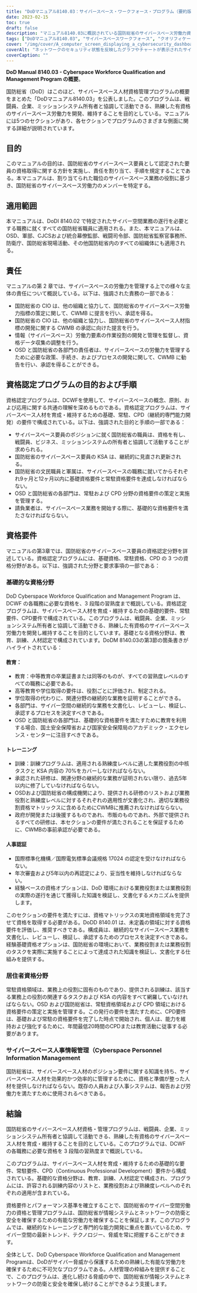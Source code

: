```yaml
---
title: "DoDマニュアル8140.03：サイバースペース・ワークフォース・プログラム（要約版"
date: 2023-02-15
toc: true
draft: false
description: "マニュアル8140.03に概説されている国防総省のサイバースペース労働力資格認定・管理プログラムについてご紹介します。"
tags: ["DoDマニュアル8140.03", "サイバースペースワークフォース", "クオリフィケーションプログラム", "パーソナルDoD", "サイバーセキュリティ"]
cover: "/img/cover/A_computer_screen_displaying_a_cybersecurity_dashboard.png"
coverAlt: "ネットワークのセキュリティ状態を反映したグラフやチャートが表示されたサイバーセキュリティダッシュボードを表示するコンピュータ画面"
coverCaption: ""
---
```


**DoD Manual 8140.03 - Cyberspace Workforce Qualification and Management Program の概要**。

国防総省（DoD）はこのほど、サイバースペース人材資格管理プログラムの概要をまとめた「DoDマニュアル8140.03」を公表しました。このプログラムは、戦闘員、企業、ミッションシステム所有者と協調して活動できる、熟練した有資格のサイバースペース労働力を開発、維持することを目的としている。マニュアルには5つのセクションがあり、各セクションでプログラムのさまざまな側面に関する詳細が説明されています。

## 目的

このマニュアルの目的は、国防総省のサイバースペース要員として認定された要員の資格取得に関する方針を実施し、責任を割り当て、手順を規定することである。本マニュアルは、割り当てられた職位のサイバースペース業務の役割に基づき、国防総省のサイバースペース労働力のメンバーを特定する。

## 適用範囲

本マニュアルは、DoDI 8140.02 で特定されたサイバー空間業務の遂行を必要とする職務に就くすべての国防総省職員に適用される。また、本マニュアルは、OSD、軍部、CJCSおよび統合幕僚監部、戦闘司令部、国防総省監察官事務所、防衛庁、国防総省現場活動、その他国防総省内のすべての組織体にも適用される。

## 責任

マニュアルの第 2 章では、サイバースペースの労働力を管理する上での様々な主体の責任について概説している。以下は、強調された責務の一部である：

- 国防総省の CIO は、他の組織と協力して、国防総省のサイバースペース労働力指標の策定に関して、CWMB に提言を行い、承認を得る。
- 国防総省の CIO は、他の組織と協力し、国防総省のサイバースペース人材指標の開発に関する CWMB の承認に向けた提言を行う。
- 情報（サイバースペース）労働力要素の作業役割の開発と管理を監督し、資格データ収集の調整を行う。
- OSD と国防総省の各部門の責任者は、サイバースペースの労働力を管理するために必要な政策、手続き、およびプロセスの開発に関して、CWMB に勧告を行い、承認を得ることができる。

## 資格認定プログラムの目的および手順

資格認定プログラムは、DCWFを使用して、サイバースペースの概念、原則、および応用に関する共通の理解を深めるものである。資格認定プログラムは、サイバースペース人材を育成・維持するための基礎、常駐、CPD（継続的専門能力開発）の要件で構成されている。以下は、強調された目的と手順の一部である：

- サイバースペース要員のポジションに就く国防総省の職員は、資格を有し、戦闘員、ビジネス、ミッションシステムの所有者と協調して活動することが求められる。
- 国防総省のサイバースペース要員の KSA は、継続的に見直され更新される。
- 国防総省の文民職員と軍属は、サイバースペースの職務に就いてからそれぞれ9ヶ月と12ヶ月以内に基礎資格要件と常駐資格要件を達成しなければならない。
- OSD と国防総省の各部門は、常駐および CPD 分野の資格要件の策定と実施を管理する。
- 請負業者は、サイバースペース業務を開始する際に、基礎的な資格要件を満たさなければならない。

## 資格要件

マニュアルの第3章では、国防総省のサイバースペース要員の資格認定分野を詳述している。資格認定プログラムには、基礎資格、常駐資格、CPD の 3 つの資格分野がある。以下は、強調された分野と要求事項の一部である：

### 基礎的な資格分野

DoD Cyberspace Workforce Qualification and Management Program は、DCWF の各職務に必要な資格を、3 段階の習熟度まで概説している。資格認定プログラムは、サイバースペース人材を育成・維持するための基礎的要件、常駐要件、CPD要件で構成されている。このプログラムは、戦闘員、企業、ミッションシステム所有者と協調して活動できる、熟練した有資格のサイバースペース労働力を開発し維持することを目的としています。基礎となる資格分野は、教育、訓練、人材認定で構成されています。DoDM 8140.03の第3節の箇条書きがハイライトされている：

#### 教育：

- 教育：中等教育の卒業証書または同等のものが、すべての習熟度レベルのすべての職務に必要である。
- 高等教育や学位取得の要件は、役割ごとに評価され、制定される。
- 学位取得の代わりに、関連分野の継続的な業務を証明することができる。
- 各部門は、サイバー空間の継続的な業務を文書化し、レビューし、検証し、承認するプロセスを決定すべきである。
- OSD と国防総省の各部門は、基礎的な資格要件を満たすために教育を利用する場合、国土安全保障省および国家安全保障局のアカデミック・エクセレンス・センターに注目すべきである。

#### トレーニング

- 訓練：訓練プログラムは、適用される熟練度レベルに適した業務役割の中核タスクと KSA 内容の 70%をカバーしなければならない。
- 承認された研修は、関連分野の継続的な業務が証明されない限り、過去5年以内に修了していなければならない。
- OSDおよび国防総省の構成機関により、提供される研修のリストおよび業務役割と熟練度レベルに対するそれぞれの適用性が文書化され、適切な業務役割資格マトリックスに含めるためにCWMBに推薦されなければならない。
- 政府が開発または後援するものであれ、市販のものであれ、外部で提供されるすべての研修は、本セクションの要件が満たされることを保証するために、CWMBの事前承認が必要である。

#### 人事認証

- 国際標準化機構／国際電気標準会議規格 17024 の認定を受けなければならない。
- 年次審査および5年以内の再認定により、妥当性を維持しなければならない。
- 経験ベースの資格オプションは、DoD 環境における業務役割または業務役割の実際の遂行を通じて獲得した知識を検証し、文書化するメカニズムを提供します。

このセクションの要件を満たすには、資格マトリックスの実地資格領域を完了させて資格を取得する必要がある。DoDD 8140.01 は、未定義の領域に対する資格要件を評価し、推奨すべきである。構成員は、継続的なサイバースペース業務を文書化し、レビューし、検証し、承認するためのプロセスを決定すべきである。経験基礎資格オプションは、国防総省の環境において、業務役割または業務役割のタスクを実際に実施することによって達成された知識を検証し、文書化する仕組みを提供する。

### 居住者資格分野

常駐資格領域は、業務上の役割に固有のものであり、提供される訓練は、該当する業務上の役割の関連するタスクおよび KSA の内容をすべて網羅していなければならない。OSD および国防総省は、常駐資格領域および CPD 領域における資格要件の策定と実施を管理する。この発行の要件を満たすために、CPD要件は、基礎および常駐の資格要件を完了した時点で開始され、個人は、能力を維持および強化するために、年間最低20時間のCPDまたは教育活動に従事する必要があります。

### サイバースペース人事情報管理（Cyberspace Personnel Information Management

国防総省は、サイバースペース人材のポジション要件に関する知識を持ち、サイバースペース人材を効果的かつ効率的に管理するために、資格と準備が整った人材を提供しなければならない。既存の人員および人事システムは、報告および労働力を満たすために使用されるべきである。

## 結論

国防総省のサイバースペース人材資格・管理プログラムは、戦闘員、企業、ミッションシステム所有者と協調して活動できる、熟練した有資格のサイバースペース人材を育成・維持することを目的としている。このプログラムでは、DCWF の各職務に必要な資格を 3 段階の習熟度まで概説している。

このプログラムは、サイバースペース人材を育成・維持するための基礎的な要件、常駐要件、CPD（Continuous Professional Development）要件から構成されている。基礎的な資格分野は、教育、訓練、人材認定で構成され、プログラムには、許容される訓練内容のリストと、業務役割および熟練度レベルへのそれぞれの適用が含まれている。

資格要件とパフォーマンス基準を確立することで、国防総省のサイバー空間労働力の資格と管理プログラムは、国防総省が情報システムとネットワークの防衛と安全を確保するための有能な労働力を確保することを保証します。このプログラムでは、継続的なトレーニングと専門的な能力開発に重点を置いているため、サイバー空間の最新トレンド、テクノロジー、脅威を常に把握することができます。

全体として、DoD Cyberspace Workforce Qualification and Management Programは、DoDがサイバー脅威から保護するための熟練した有能な労働力を確保するために不可欠なプログラムである。人材管理の枠組みを提供することで、このプログラムは、進化し続ける脅威の中で、国防総省が情報システムとネットワークの防衛と安全を確保し続けることができるよう支援します。
